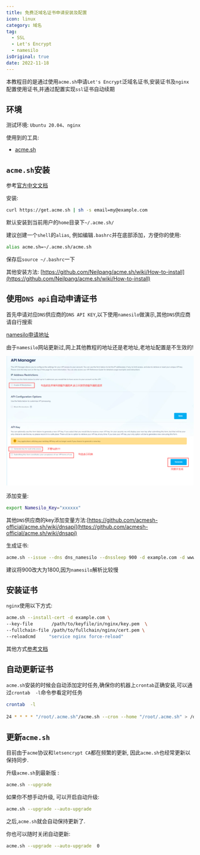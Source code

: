 ```yaml
---
title: 免费泛域名证书申请安装及配置
icon: linux
category: 域名
tag:
  - SSL
  - Let's Encrypt
  - namesilo
isOriginal: true
date: 2022-11-18
---
```


本教程目的是通过使用`acme.sh`申请`Let's Encrypt`泛域名证书,安装证书及`nginx`配置使用证书,并通过配置实现`ssl`证书自动续期

## 环境

测试环境: `Ubuntu 20.04`、`nginx`


使用到的工具:
- [acme.sh](https://github.com/acmesh-official/acme.sh)

## `acme.sh`安装

参考[官方中文文档](https://github.com/acmesh-official/acme.sh/wiki/%E8%AF%B4%E6%98%8E)

安装:
```bash
curl https://get.acme.sh | sh -s email=my@example.com
```
默认安装到当前用户的`home`目录下`~/.acme.sh/`


建议创建一个`shell`的`alias`, 例如编辑`.bashrc`并在底部添加，方便你的使用:
```bash
alias acme.sh=~/.acme.sh/acme.sh
```
保存后`source ~/.bashrc`一下

其他安装方法: [https://github.com/Neilpang/acme.sh/wiki/How-to-install](https://github.com/Neilpang/acme.sh/wiki/How-to-install)

## 使用`DNS api`自动申请证书

首先申请对应`DNS`供应商的`DNS API KEY`,以下使用`namesilo`做演示,其他`DNS`供应商请自行搜索

[namesilo申请地址](https://www.namesilo.com/account/api-manager)

<Badge text="注意" type="warning" />由于`namesilo`网站更新过,网上其他教程的地址还是老地址,老地址配置是不生效的!

![申请namesilo dns api key](./img/ssl.png)

添加变量:
```bash
export Namesilo_Key="xxxxxx"
```
其他`DNS`供应商的key添加变量方法:[https://github.com/acmesh-official/acme.sh/wiki/dnsapi](https://github.com/acmesh-official/acme.sh/wiki/dnsapi)


生成证书:
```bash
acme.sh --issue --dns dns_namesilo --dnssleep 900 -d example.com -d www.example.com
```
建议将900改大为1800,因为`namesilo`解析比较慢

## 安装证书

`nginx`使用以下方式:
```bash
acme.sh --install-cert -d example.com \
--key-file       /path/to/keyfile/in/nginx/key.pem  \
--fullchain-file /path/to/fullchain/nginx/cert.pem \
--reloadcmd     "service nginx force-reload"
```
其他方式[参考文档](https://github.com/acmesh-official/acme.sh/wiki/%E8%AF%B4%E6%98%8E#3-copy%E5%AE%89%E8%A3%85-%E8%AF%81%E4%B9%A6)

## 自动更新证书

`acme.sh`安装的时候会自动添加定时任务,确保你的机器上`crontab`正确安装,可以通过`crontab  -l`命令参看定时任务

```bash
crontab  -l

24 * * * * "/root/.acme.sh"/acme.sh --cron --home "/root/.acme.sh" > /dev/null
```

## 更新`acme.sh`

目前由于`acme`协议和`letsencrypt CA`都在频繁的更新, 因此`acme.sh`也经常更新以保持同步.

升级`acme.sh`到最新版 :

```bash
acme.sh --upgrade
```
如果你不想手动升级, 可以开启自动升级:

```bash
acme.sh --upgrade --auto-upgrade
```
之后,`acme.sh`就会自动保持更新了.

你也可以随时关闭自动更新:

```bash
acme.sh --upgrade --auto-upgrade  0
```